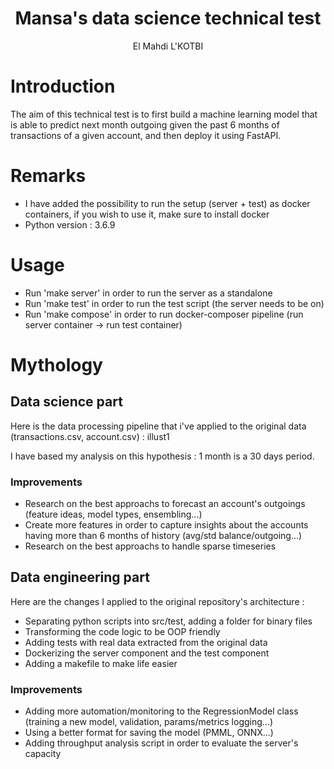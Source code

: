 <h1 align="center">Mansa's data science technical test</h1>
<p align="center">El Mahdi L'KOTBI</b></p>

# Introduction

The aim of this technical test is to first build a machine learning model that is able to predict next month outgoing given the past 6 months of transactions of a given account, and then deploy it using FastAPI.

# Remarks
- I have added the possibility to run the setup (server + test) as docker containers, if you wish to use it, make sure to install docker
- Python version : 3.6.9

# Usage
- Run 'make server' in order to run the server as a standalone
- Run 'make test' in order to run the test script (the server needs to be on)
- Run 'make compose' in order to run docker-composer pipeline (run server container -> run test container)

# Mythology
## Data science part

Here is the data processing pipeline that i've applied to the original data (transactions.csv, account.csv) : 
illust1

I have based my analysis on this hypothesis : 1 month is a 30 days period.
 
### Improvements
- Research on the best approachs to forecast an account's outgoings (feature ideas, model types, ensembling...)
- Create more features in order to capture insights about the accounts having more than 6 months of history (avg/std balance/outgoing...)
- Research on the best approachs to handle sparse timeseries


## Data engineering part
Here are the changes I applied to the original repository's architecture : 
- Separating python scripts into src/test, adding a folder for binary files
- Transforming the code logic to be OOP friendly
- Adding tests with real data extracted from the original data
- Dockerizing the server component and the test component
- Adding a makefile to make life easier

### Improvements
- Adding more automation/monitoring to the RegressionModel class (training a new model, validation, params/metrics logging...)
- Using a better format for saving the model (PMML, ONNX...)
- Adding throughput analysis script in order to evaluate the server's capacity
